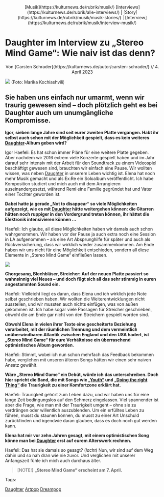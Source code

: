 <p align="center">
[Musik](https://kulturnews.de/rubrik/musik/)
[Interviews](https://kulturnews.de/rubrik/alle-interviews/) | [Story](https://kulturnews.de/rubrik/musik/musik-stories/) | [Interview](https://kulturnews.de/rubrik/musik/interview-musik/)
</p>

# Daughter im Interview zu „Stereo Mind Game“: Wie naiv ist das denn? 

<p align="center">
Von [Carsten Schrader](https://kulturnews.de/autor/carsten-schrader/) // 4. April 2023
</p>

<img src="/Images/Marika Kochiashvili/Daughter_Marika-Kochiashvili_3Q1A6293-1.jpg">
(Foto: Marika Kochiashvili)

## Sie haben uns einfach nur umarmt, wenn wir traurig gewesen sind – doch plötzlich geht es bei Daughter auch um unumgängliche Kompromisse.

**Igor, sieben lange Jahre sind seit eurer zweiten Platte vergangen. Habt ihr selbst auch schon mit der Möglichkeit gespielt, dass es kein weiteres [Daughter](https://kulturnews.de/kuenstler/daughter/)-Album geben wird?**

Igor Haefeli: Es hat schon immer Pläne für eine weitere Platte gegeben. Aber nachdem wir 2016 extrem viele Konzerte gespielt haben und im Jahr darauf sehr intensiv mit der Arbeit für den Soundtrack zu einem Videospiel beschäftigt gewesen sind, brauchten wir einfach eine Pause. Wir wollten wissen, was neben [Daughter](https://kulturnews.de/kuenstler/daughter/) in unserem Leben wichtig ist. Elena hat noch mehr Musik gemacht und als Ex:Re ein Soloalbum veröffentlicht. Ich habe Komposition studiert und mich auch mit dem Arrangieren auseinandergesetzt, während Remi eine Familie gegründet hat und Vater einer Tochter geworden ist.

**Dabei hatte ja gerade „Not to disappear“ so viele Möglichkeiten aufgezeigt, wie es mit [Daughter](https://kulturnews.de/kuenstler/daughter/) hätte weitergehen können: die Gitarren hätten noch ruppiger in den Vordergrund treten können, ihr hättet die Elektronik intensivieren können …**

Haefeli: Ich glaube, all diese Möglichkeiten haben wir damals auch schon wahrgenommen. Wir haben vor der Pause ja auch extra noch eine Session in LA aufgenommen – als eine Art Absprunghilfe für später und auch als Rückversicherung, dass wir wirklich wieder zusammenkommen. Am Ende haben wir uns nicht für eine Möglichkeit entschieden, sondern all diese Elemente in „Stereo Mind Game“ einfließen lassen.

[<img src="https://i.ytimg.com/vi/MXuYBBjHHiQ/maxresdefault.jpg">](https://www.youtube.com/watch?v=MXuYBBjHHiQ)

**Chorgesang, Blechbläser, Streicher: Auf der neuen Platte passiert so wahnsinnig viel Neues – und doch fügt sich all das sehr stimmig in euren angestammten Sound ein.**

Haefeli: Vielleicht liegt es daran, dass Elena und ich wirklich jede Note selbst geschrieben haben. Wir wollten die Weiterentwicklungen nicht ausstellen, und wir mussten auch nichts einfügen, was von außen gekommen ist. Ich habe sogar viele Passagen für Streicher geschrieben, obwohl die am Ende gar nicht von den Streichern gespielt worden sind.

**Obwohl Elena in vielen ihrer Texte eine gescheiterte Beziehung verarbeitet, mit der räumlichen Trennung und dem vermeintlich unüberwindbaren Atlantik zwischen England und den USA hadert, ist „Stereo Mind Game“ für eure Verhältnisse ein überraschend optimistisches Album geworden.**

Haefeli: Stimmt, wobei ich nun schon mehrfach das Feedback bekommen habe, verglichen mit unseren älteren Songs hätten wir einen sehr naiven Ansatz gewählt.

**Wäre „Stereo Mind Game“ ein Debüt, würde ich das unterschreiben. Doch hier spricht die Band, die mit Songs wie [„Youth“](https://www.youtube.com/watch?v=2QT5eGHCJdE) und [„Doing the right Thing“](https://www.youtube.com/watch?v=bU5F-DvGLkA) die Traurigkeit zu einer Komfortzone erklärt hat.**

Haefeli: Traurigkeit gehört zum Leben dazu, und wir haben uns für eine lange Zeit bedingungslos auf den Schmerz eingelassen. Viel spannender ist aber die Frage, wie man mit der Traurigkeit umgeht – ohne sie zu verdrängen oder willentlich auszublenden. Um ein erfülltes Leben zu führen, musst du staunen können, du musst zu einer Art Unschuld zurückfinden und irgendwie daran glauben, dass es doch noch gut werden kann.

**Elena hat mir vor zehn Jahren gesagt, mit einem optimistischen Song könne man bei [Daughter](https://kulturnews.de/kuenstler/daughter/) erst auf eurem Alterswerk rechnen.**

Haefeli: Das hat sie damals so gesagt? (*lacht*) Nun, wir sind auf dem Weg dahin und so nah dran wie nie zuvor. Und verglichen mit unserer Anfangszeit fühle ich mich auch durchaus älter.

> [NOTE!]
> **„Stereo Mind Game“ erscheint am 7. April.**

Tags:

[Daughter](https://kulturnews.de/kuenstler/daughter/) [Artpop](https://kulturnews.de/genre/artpop/) [Dreampop](https://kulturnews.de/genre/dreampop/)
